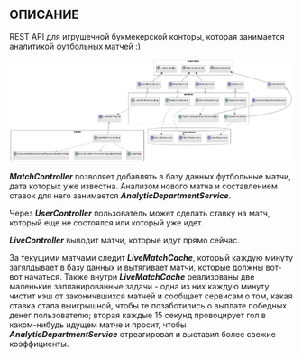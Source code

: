 
## ОПИСАНИЕ 
REST API для игрушечной букмекерской конторы, которая занимается аналитикой футбольных матчей :) 

![alt text](https://github.com/vasyandd/somebet/blob/master/src/main/resources/UML.png)

***MatchController*** позволяет добавлять в базу данных футбольные матчи, дата которых уже известна. Анализом нового матча и составлением ставок для него занимается ***AnalyticDepartmentService***.

Через ***UserController*** пользователь может сделать ставку на матч, который еще не состоялся или который уже идет.

***LiveController*** выводит матчи, которые идут прямо сейчас.

За текущими матчами следит ***LiveMatchCache***, который каждую минуту загялдывает в базу данных и вытягивает матчи, которые должны вот-вот начаться. Также внутри ***LiveMatchCache*** реализованы две маленькие запланированные задачи - одна из них каждую минуту чистит кэш от законичвшихся матчей и сообщает сервисам о том, какая ставка стала выигрышной, чтобы те позаботились о выплате победных денег пользователю; вторая каждые 15 секунд провоцирует гол в каком-нибудь идущем матче и просит, чтобы 
***AnalyticDepartmentService*** отреагировал и выставил более свежие коэффициенты.
